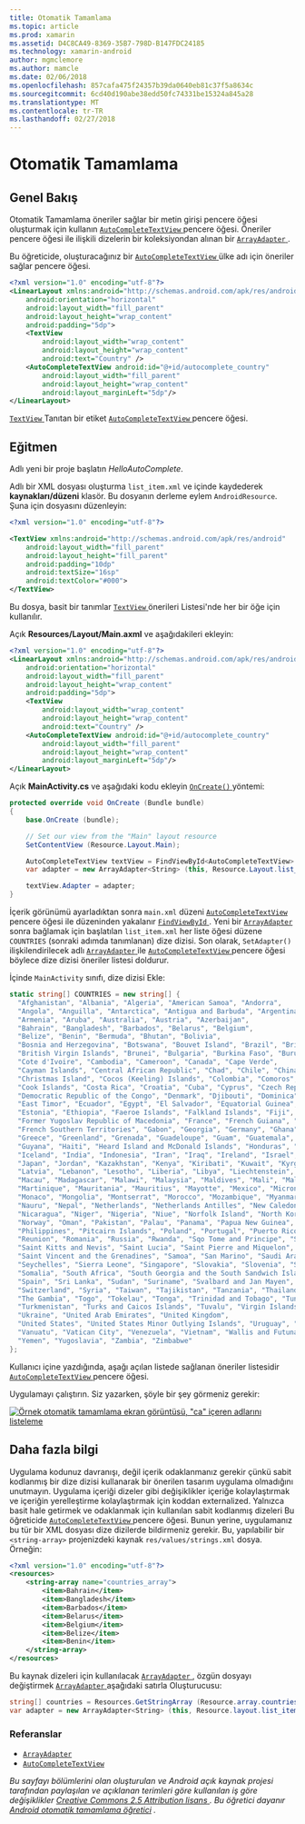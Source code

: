 ```yaml
---
title: Otomatik Tamamlama
ms.topic: article
ms.prod: xamarin
ms.assetid: D4C8CA49-8369-35B7-798D-B147FDC24185
ms.technology: xamarin-android
author: mgmclemore
ms.author: mamcle
ms.date: 02/06/2018
ms.openlocfilehash: 857cafa475f24357b39da0640eb81c37f5a8634c
ms.sourcegitcommit: 6cd40d190abe38edd50fc74331be15324a845a28
ms.translationtype: MT
ms.contentlocale: tr-TR
ms.lasthandoff: 02/27/2018
---
```

# <a name="auto-complete"></a>Otomatik Tamamlama

<a name="Overview" />

## <a name="overview"></a>Genel Bakış

Otomatik Tamamlama öneriler sağlar bir metin girişi pencere öğesi oluşturmak için kullanın [ `AutoCompleteTextView` ](https://developer.xamarin.com/api/type/Android.Widget.AutoCompleteTextView/) pencere öğesi. Öneriler pencere öğesi ile ilişkili dizelerin bir koleksiyondan alınan bir [ `ArrayAdapter` ](https://developer.xamarin.com/api/type/Android.Widget.ArrayAdapter/).

Bu öğreticide, oluşturacağınız bir [ `AutoCompleteTextView` ](https://developer.xamarin.com/api/type/Android.Widget.AutoCompleteTextView/) ülke adı için öneriler sağlar pencere öğesi.

```xml
<?xml version="1.0" encoding="utf-8"?>
<LinearLayout xmlns:android="http://schemas.android.com/apk/res/android"
    android:orientation="horizontal"
    android:layout_width="fill_parent"
    android:layout_height="wrap_content"
    android:padding="5dp">
    <TextView
        android:layout_width="wrap_content"
        android:layout_height="wrap_content"
        android:text="Country" />
    <AutoCompleteTextView android:id="@+id/autocomplete_country"
        android:layout_width="fill_parent"
        android:layout_height="wrap_content"
        android:layout_marginLeft="5dp"/>
</LinearLayout>
```

[ `TextView` ](https://developer.xamarin.com/api/type/Android.Widget.TextView/) Tanıtan bir etiket [ `AutoCompleteTextView` ](https://developer.xamarin.com/api/type/Android.Widget.AutoCompleteTextView/) pencere öğesi.

<a name="tutorial" />

## <a name="tutorial"></a>Eğitmen

Adlı yeni bir proje başlatın *HelloAutoComplete*.

Adlı bir XML dosyası oluşturma `list_item.xml` ve içinde kaydederek **kaynakları/düzeni** klasör. Bu dosyanın derleme eylem `AndroidResource`. Şuna için dosyasını düzenleyin:

```xml
<?xml version="1.0" encoding="utf-8"?>

<TextView xmlns:android="http://schemas.android.com/apk/res/android"
    android:layout_width="fill_parent"
    android:layout_height="fill_parent"
    android:padding="10dp"
    android:textSize="16sp"
    android:textColor="#000">
</TextView>
```

Bu dosya, basit bir tanımlar [ `TextView` ](https://developer.xamarin.com/api/type/Android.Widget.TextView/) önerileri Listesi'nde her bir öğe için kullanılır.

Açık **Resources/Layout/Main.axml** ve aşağıdakileri ekleyin:

```xml
<?xml version="1.0" encoding="utf-8"?>
<LinearLayout xmlns:android="http://schemas.android.com/apk/res/android"
    android:orientation="horizontal"
    android:layout_width="fill_parent"
    android:layout_height="wrap_content"
    android:padding="5dp">
    <TextView
        android:layout_width="wrap_content"
        android:layout_height="wrap_content"
        android:text="Country" />
    <AutoCompleteTextView android:id="@+id/autocomplete_country"
        android:layout_width="fill_parent"
        android:layout_height="wrap_content"
        android:layout_marginLeft="5dp"/>
</LinearLayout>
```

Açık **MainActivity.cs** ve aşağıdaki kodu ekleyin [ `OnCreate()` ](https://developer.xamarin.com/api/member/Android.App.Activity.OnCreate/(Android.OS.Bundle)) yöntemi:

```csharp
protected override void OnCreate (Bundle bundle)
{
    base.OnCreate (bundle);

    // Set our view from the "Main" layout resource
    SetContentView (Resource.Layout.Main);

    AutoCompleteTextView textView = FindViewById<AutoCompleteTextView> (Resource.Id.autocomplete_country);
    var adapter = new ArrayAdapter<String> (this, Resource.Layout.list_item, COUNTRIES);

    textView.Adapter = adapter;
}
```

İçerik görünümü ayarladıktan sonra `main.xml` düzeni [ `AutoCompleteTextView` ](https://developer.xamarin.com/api/type/Android.Widget.AutoCompleteTextView/) pencere öğesi ile düzeninden yakalanır [ `FindViewById` ](https://developer.xamarin.com/api/member/Android.App.Activity.FindViewById/). Yeni bir [ `ArrayAdapter` ](https://developer.xamarin.com/api/type/Android.Widget.ArrayAdapter/) sonra bağlamak için başlatılan `list_item.xml` her liste öğesi düzene `COUNTRIES` (sonraki adımda tanımlanan) dize dizisi. Son olarak, `SetAdapter()` ilişkilendirilecek adlı [ `ArrayAdapter` ](https://developer.xamarin.com/api/type/Android.Widget.ArrayAdapter/) ile [ `AutoCompleteTextView` ](https://developer.xamarin.com/api/type/Android.Widget.AutoCompleteTextView/) pencere öğesi böylece dize dizisi öneriler listesi doldurur.

İçinde `MainActivity` sınıfı, dize dizisi Ekle:

```csharp
static string[] COUNTRIES = new string[] {
  "Afghanistan", "Albania", "Algeria", "American Samoa", "Andorra",
  "Angola", "Anguilla", "Antarctica", "Antigua and Barbuda", "Argentina",
  "Armenia", "Aruba", "Australia", "Austria", "Azerbaijan",
  "Bahrain", "Bangladesh", "Barbados", "Belarus", "Belgium",
  "Belize", "Benin", "Bermuda", "Bhutan", "Bolivia",
  "Bosnia and Herzegovina", "Botswana", "Bouvet Island", "Brazil", "British Indian Ocean Territory",
  "British Virgin Islands", "Brunei", "Bulgaria", "Burkina Faso", "Burundi",
  "Cote d'Ivoire", "Cambodia", "Cameroon", "Canada", "Cape Verde",
  "Cayman Islands", "Central African Republic", "Chad", "Chile", "China",
  "Christmas Island", "Cocos (Keeling) Islands", "Colombia", "Comoros", "Congo",
  "Cook Islands", "Costa Rica", "Croatia", "Cuba", "Cyprus", "Czech Republic",
  "Democratic Republic of the Congo", "Denmark", "Djibouti", "Dominica", "Dominican Republic",
  "East Timor", "Ecuador", "Egypt", "El Salvador", "Equatorial Guinea", "Eritrea",
  "Estonia", "Ethiopia", "Faeroe Islands", "Falkland Islands", "Fiji", "Finland",
  "Former Yugoslav Republic of Macedonia", "France", "French Guiana", "French Polynesia",
  "French Southern Territories", "Gabon", "Georgia", "Germany", "Ghana", "Gibraltar",
  "Greece", "Greenland", "Grenada", "Guadeloupe", "Guam", "Guatemala", "Guinea", "Guinea-Bissau",
  "Guyana", "Haiti", "Heard Island and McDonald Islands", "Honduras", "Hong Kong", "Hungary",
  "Iceland", "India", "Indonesia", "Iran", "Iraq", "Ireland", "Israel", "Italy", "Jamaica",
  "Japan", "Jordan", "Kazakhstan", "Kenya", "Kiribati", "Kuwait", "Kyrgyzstan", "Laos",
  "Latvia", "Lebanon", "Lesotho", "Liberia", "Libya", "Liechtenstein", "Lithuania", "Luxembourg",
  "Macau", "Madagascar", "Malawi", "Malaysia", "Maldives", "Mali", "Malta", "Marshall Islands",
  "Martinique", "Mauritania", "Mauritius", "Mayotte", "Mexico", "Micronesia", "Moldova",
  "Monaco", "Mongolia", "Montserrat", "Morocco", "Mozambique", "Myanmar", "Namibia",
  "Nauru", "Nepal", "Netherlands", "Netherlands Antilles", "New Caledonia", "New Zealand",
  "Nicaragua", "Niger", "Nigeria", "Niue", "Norfolk Island", "North Korea", "Northern Marianas",
  "Norway", "Oman", "Pakistan", "Palau", "Panama", "Papua New Guinea", "Paraguay", "Peru",
  "Philippines", "Pitcairn Islands", "Poland", "Portugal", "Puerto Rico", "Qatar",
  "Reunion", "Romania", "Russia", "Rwanda", "Sqo Tome and Principe", "Saint Helena",
  "Saint Kitts and Nevis", "Saint Lucia", "Saint Pierre and Miquelon",
  "Saint Vincent and the Grenadines", "Samoa", "San Marino", "Saudi Arabia", "Senegal",
  "Seychelles", "Sierra Leone", "Singapore", "Slovakia", "Slovenia", "Solomon Islands",
  "Somalia", "South Africa", "South Georgia and the South Sandwich Islands", "South Korea",
  "Spain", "Sri Lanka", "Sudan", "Suriname", "Svalbard and Jan Mayen", "Swaziland", "Sweden",
  "Switzerland", "Syria", "Taiwan", "Tajikistan", "Tanzania", "Thailand", "The Bahamas",
  "The Gambia", "Togo", "Tokelau", "Tonga", "Trinidad and Tobago", "Tunisia", "Turkey",
  "Turkmenistan", "Turks and Caicos Islands", "Tuvalu", "Virgin Islands", "Uganda",
  "Ukraine", "United Arab Emirates", "United Kingdom",
  "United States", "United States Minor Outlying Islands", "Uruguay", "Uzbekistan",
  "Vanuatu", "Vatican City", "Venezuela", "Vietnam", "Wallis and Futuna", "Western Sahara",
  "Yemen", "Yugoslavia", "Zambia", "Zimbabwe"
};
```

Kullanıcı içine yazdığında, aşağı açılan listede sağlanan öneriler listesidir [ `AutoCompleteTextView` ](https://developer.xamarin.com/api/type/Android.Widget.AutoCompleteTextView/) pencere öğesi.

Uygulamayı çalıştırın. Siz yazarken, şöyle bir şey görmeniz gerekir:

[![Örnek otomatik tamamlama ekran görüntüsü, "ca" içeren adlarını listeleme](auto-complete-images/helloautocomplete.png)](auto-complete-images/helloautocomplete.png)


<a name="More_Information" />

## <a name="more-information"></a>Daha fazla bilgi

Uygulama kodunuz davranışı, değil içerik odaklanmanız gerekir çünkü sabit kodlanmış bir dize dizisi kullanarak bir önerilen tasarım uygulama olmadığını unutmayın. Uygulama içeriği dizeler gibi değişiklikler içeriğe kolaylaştırmak ve içeriğin yerelleştirme kolaylaştırmak için koddan externalized. Yalnızca basit hale getirmek ve odaklanmak için kullanılan sabit kodlanmış dizeleri Bu öğreticide [ `AutoCompleteTextView` ](https://developer.xamarin.com/api/type/Android.Widget.AutoCompleteTextView/) pencere öğesi. Bunun yerine, uygulamanız bu tür bir XML dosyası dize dizilerde bildirmeniz gerekir. Bu, yapılabilir bir `<string-array>` projenizdeki kaynak `res/values/strings.xml` dosya. Örneğin:

```xml
<?xml version="1.0" encoding="utf-8"?>
<resources>
    <string-array name="countries_array">
        <item>Bahrain</item>
        <item>Bangladesh</item>
        <item>Barbados</item>
        <item>Belarus</item>
        <item>Belgium</item>
        <item>Belize</item>
        <item>Benin</item>
    </string-array>
</resources>
```

Bu kaynak dizeleri için kullanılacak [ `ArrayAdapter` ](https://developer.xamarin.com/api/type/Android.Widget.ArrayAdapter/), özgün dosyayı değiştirmek [ `ArrayAdapter` ](https://developer.xamarin.com/api/type/Android.Widget.ArrayAdapter/) aşağıdaki satırla Oluşturucusu:

```csharp
string[] countries = Resources.GetStringArray (Resource.array.countries_array);
var adapter = new ArrayAdapter<String> (this, Resource.layout.list_item, countries);
```

<a name="References" />

### <a name="references"></a>Referanslar

-   [`ArrayAdapter`](https://developer.xamarin.com/api/type/Android.Widget.ArrayAdapter/)
-   [`AutoCompleteTextView`](https://developer.xamarin.com/api/type/Android.Widget.AutoCompleteTextView/)

*Bu sayfayı bölümlerini olan oluşturulan ve Android açık kaynak projesi tarafından paylaşılan ve açıklanan terimleri göre kullanılan iş göre değişiklikler* 
 [ *Creative Commons 2.5 Attribution lisans* ](http://creativecommons.org/licenses/by/2.5/) *. Bu öğretici dayanır* 
 [ *Android otomatik tamamlama öğretici*](http://developer.android.com/resources/tutorials/views/hello-autocomplete.html)
*.*
